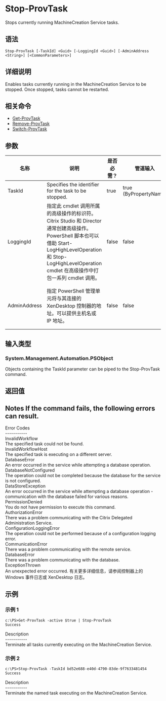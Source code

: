 # Stop-ProvTask

Stops currently running MachineCreation Service tasks.

## 语法

    Stop-ProvTask [-TaskId] <Guid> [-LoggingId <Guid>] [-AdminAddress <String>] [<CommonParameters>]
    

## 详细说明

Enables tasks currently running in the MachineCreation Service to be stopped. Once stopped, tasks cannot be restarted.

## 相关命令

- [Get-ProvTask](Get-ProvTask.html)
- [Remove-ProvTask](Remove-ProvTask.html)
- [Switch-ProvTask](Switch-ProvTask.html)

## 参数

| 名称           | 说明                                                                                                                                                                     | 是否必需？ | 管道输入                  | 默认值                                   |
| ------------ | ---------------------------------------------------------------------------------------------------------------------------------------------------------------------- | ----- | --------------------- | ------------------------------------- |
| TaskId       | Specifies the identifier for the task to be stopped.                                                                                                                   | true  | true (ByPropertyName) |                                       |
| LoggingId    | 指定此 cmdlet 调用所属的高级操作的标识符。 Citrix Studio 和 Director 通常创建高级操作。 PowerShell 脚本也可以借助 Start-LogHighLevelOperation 和 Stop-LogHighLevelOperation cmdlet 在高级操作中打包一系列 cmdlet 调用。 | false | false                 |                                       |
| AdminAddress | 指定 PowerShell 管理单元将与其连接的 XenDesktop 控制器的地址。可以提供主机名或 IP 地址。                                                                                                             | false | false                 | Localhost。一旦有 cmdlet 提供了某个值，此值将变为默认值。 |

## 输入类型

### System.Management.Automation.PSObject

Objects containing the TaskId parameter can be piped to the Stop-ProvTask command.

## 返回值

### 

## Notes If the command fails, the following errors can result.  
Error Codes  
\---\---\-----  
InvalidWorkflow  
The specified task could not be found.  
InvalidWorkflowHost  
The specified task is executing on a different server.  
DatabaseError  
An error occurred in the service while attempting a database operation.  
DatabaseNotConfigured  
The operation could not be completed because the database for the service is not configured.  
DataStoreException  
An error occurred in the service while attempting a database operation - communication with the database failed for various reasons.  
PermissionDenied  
You do not have permission to execute this command.  
AuthorizationError  
There was a problem communicating with the Citrix Delegated Administration Service.  
ConfigurationLoggingError  
The operation could not be performed because of a configuration logging error.  
CommunicationError  
There was a problem communicating with the remote service.  
DatabaseError  
There was a problem communicating with the database.  
ExceptionThrown  
An unexpected error occurred. 有关更多详细信息，请参阅控制器上的 Windows 事件日志或 XenDesktop 日志。

## 示例

### 示例 1

    c:\PS>Get-ProvTask -active $true | Stop-ProvTask
    Success
    

Description  
\---\---\-----  
Terminate all tasks currently executing on the MachineCreation Service.

### 示例 2

    c:\PS>Stop-ProvTask -TaskId bd52e688-e40d-4790-83de-9f7633481454
    Success
    

Description  
\---\---\-----  
Terminate the named task executing on the MachineCreation Service.